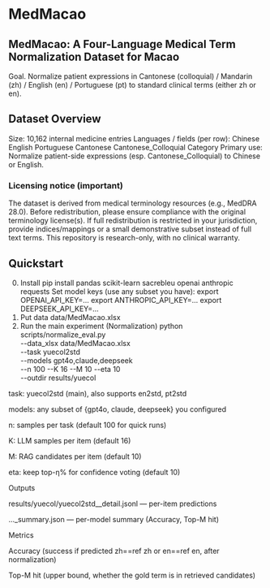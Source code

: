 # MedMacao
## MedMacao: A Four-Language Medical Term Normalization Dataset for Macao

Goal. Normalize patient expressions in Cantonese (colloquial) / Mandarin (zh) / English (en) / Portuguese (pt) to standard clinical terms (either zh or en).

## Dataset Overview

Size: 10,162 internal medicine entries
Languages / fields (per row):
Chinese 
English
Portuguese 
Cantonese
Cantonese_Colloquial
Category
Primary use: Normalize patient-side expressions (esp. Cantonese_Colloquial) to Chinese or English.
### Licensing notice (important)
The dataset is derived from medical terminology resources (e.g., MedDRA 28.0). Before redistribution, please ensure compliance with the original terminology license(s). If full redistribution is restricted in your jurisdiction, provide indices/mappings or a small demonstrative subset instead of full text terms.
This repository is research-only, with no clinical warranty.

## Quickstart
0) Install
pip install pandas scikit-learn sacrebleu openai anthropic requests
Set model keys (use any subset you have):
export OPENAI_API_KEY=...
export ANTHROPIC_API_KEY=...
export DEEPSEEK_API_KEY=...
1) Put data
data/MedMacao.xlsx
2) Run the main experiment (Normalization)
python scripts/normalize_eval.py \
  --data_xlsx data/MedMacao.xlsx \
  --task yuecol2std \
  --models gpt4o,claude,deepseek \
  --n 100 --K 16 --M 10 --eta 10 \
  --outdir results/yuecol

task: yuecol2std (main), also supports en2std, pt2std

models: any subset of {gpt4o, claude, deepseek} you configured

n: samples per task (default 100 for quick runs)

K: LLM samples per item (default 16)

M: RAG candidates per item (default 10)

eta: keep top-η% for confidence voting (default 10)

Outputs

results/yuecol/yuecol2std_<model>_detail.jsonl — per-item predictions

..._summary.json — per-model summary (Accuracy, Top-M hit)

Metrics

Accuracy (success if predicted zh==ref zh or en==ref en, after normalization)

Top-M hit (upper bound, whether the gold term is in retrieved candidates)
